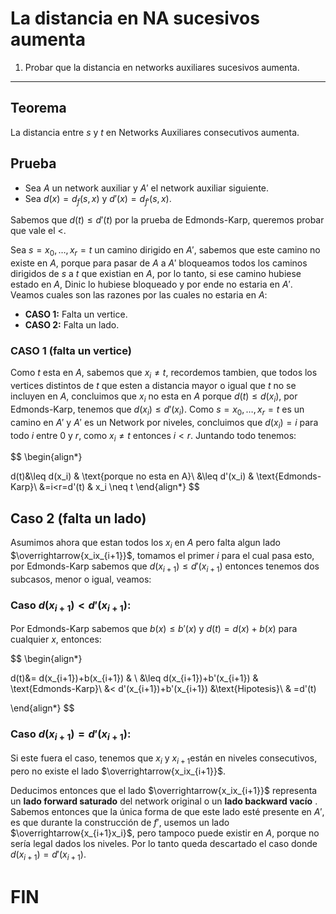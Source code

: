# La distancia en NA sucesivos aumenta

1. Probar que la distancia en networks auxiliares sucesivos aumenta.

---

## Teorema

La distancia entre $s$ y $t$ en Networks Auxiliares consecutivos aumenta.

## Prueba

- Sea $A$ un network auxiliar y  $A'$ el network auxiliar siguiente.
- Sea $d(x)=d_f(s,x)$ y $d'(x)=d_{f'}(s,x)$.

Sabemos que $d(t)\leq d'(t)$ por la prueba de Edmonds-Karp, queremos probar que vale el $<$.

Sea $s=x_0,\dots,x_r=t$ un camino dirigido en $A'$, sabemos que este camino no existe en $A$, porque para pasar de $A$ a $A'$ bloqueamos todos los caminos dirigidos de $s$ a $t$ que existian en $A$, por lo tanto, si ese camino hubiese estado en $A$, Dinic lo hubiese bloqueado y por ende no estaria en $A'$. Veamos cuales son las razones por las cuales no estaria en $A$:

- **CASO 1:** Falta un vertice.
- **CASO 2:** Falta un lado.

### CASO 1 (falta un vertice)

Como $t$ esta en $A$, sabemos que $x_i \neq t$, recordemos tambien, que todos los vertices distintos de $t$ que esten a distancia mayor o igual que $t$ no se incluyen en $A$, concluimos que $x_i$ no esta en $A$ porque $d(t)\leq d(x_i)$, por Edmonds-Karp, tenemos que $d(x_i)\leq d'(x_i)$. Como $s=x_0,\dots,x_r=t$ es un camino en $A'$ y $A'$ es un Network por niveles, concluimos que $d(x_i)=i$ para todo $i$ entre $0$  y $r$, como $x_i\neq t$ entonces $i<r$. Juntando todo tenemos:

$$
\begin{align*}

d(t)&\leq d(x_i) & \text{porque no esta en A}\\
&\leq d'(x_i) & \text{Edmonds-Karp}\\
&=i<r=d'(t) & x_i \neq t
\end{align*}
$$

## Caso 2 (falta un lado)

Asumimos ahora que estan todos los $x_i$ en $A$ pero falta algun lado $\overrightarrow{x_ix_{i+1}}$, tomamos el primer $i$ para el cual pasa esto, por Edmonds-Karp sabemos que $d(x_{i+1})\leq d'(x_{i+1})$ entonces tenemos dos subcasos, menor o igual, veamos:

### Caso $d(x_{i+1})< d'(x_{i+1})$:

Por Edmonds-Karp sabemos que $b(x)\leq b'(x)$ y $d(t)=d(x)+b(x)$ para cualquier $x$, entonces:

$$
\begin{align*}

d(t)&= d(x_{i+1})+b(x_{i+1}) & \\
&\leq d(x_{i+1})+b'(x_{i+1}) &  \text{Edmonds-Karp}\\
&< d'(x_{i+1})+b'(x_{i+1}) &\text{Hipotesis}\\
& =d'(t)

\end{align*}
$$

### Caso $d(x_{i+1})=d'(x_{i+1})$:

Si este fuera el caso, tenemos que $x_i$ y $x_{i+1}$están en niveles consecutivos, pero no existe el lado $\overrightarrow{x_ix_{i+1}}$. 

Deducimos entonces que el lado $\overrightarrow{x_ix_{i+1}}$ representa un **lado forward saturado** del network original o un **lado backward vacío** . Sabemos entonces que la única forma de que este lado esté presente en $A'$, es que durante la construcción de $f'$, usemos un lado $\overrightarrow{x_{i+1}x_i}$, pero tampoco puede existir en 
$A$, porque no sería legal dados los niveles. Por lo tanto queda descartado el caso donde $d(x_{i+1}) = d'(x_{i+1})$.

# FIN